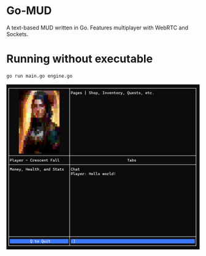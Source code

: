 # Go-MUD

A text-based MUD written in Go. Features multiplayer with WebRTC and Sockets.

# Running without executable

```sh
go run main.go engine.go
```

![Alt Text](/docs/showcase.png)